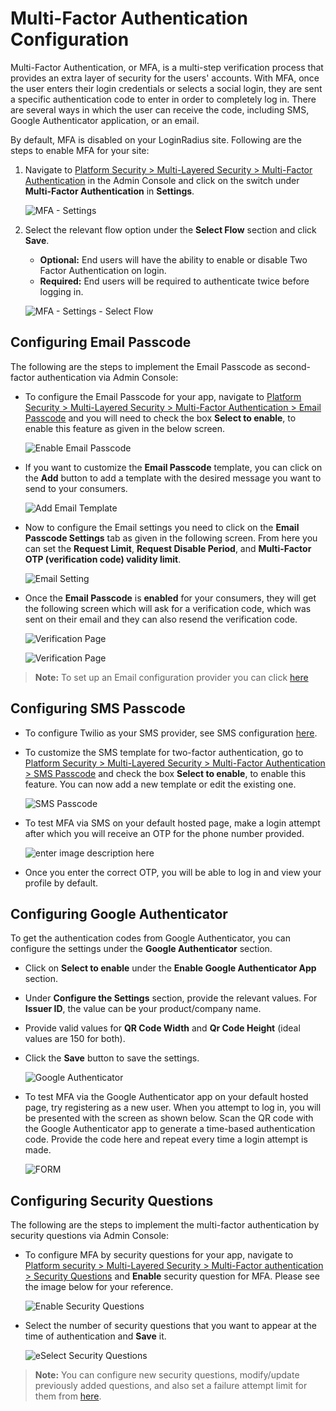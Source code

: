 # Multi-Factor Authentication Configuration

Multi-Factor Authentication, or MFA, is a multi-step verification process that provides an extra layer of security for the users' accounts. With MFA, once the user enters their login credentials or selects a social login, they are sent a specific authentication code to enter in order to completely log in. There are several ways in which the user can receive the code, including SMS, Google Authenticator application, or an email.

By default, MFA is disabled on your LoginRadius site. Following are the steps to enable MFA for your site:

1. Navigate to [Platform Security > Multi-Layered Security > Multi-Factor Authentication](https://adminconsole.loginradius.com/platform-security/multi-layered-security/multi-factor-authentication/settings) in the Admin Console and click on the switch under **Multi-Factor Authentication** in **Settings**.

   ![MFA - Settings](https://apidocs.lrcontent.com/images/Main-Step-1---Enable-MFA_2775857976464b2085be579.99808153.png "MFA - Settings")

2. Select the relevant flow option under the **Select Flow** section and click **Save**.

   - **Optional:** End users will have the ability to enable or disable Two Factor Authentication on login.
   - **Required:** End users will be required to authenticate twice before logging in.

   ![MFA - Settings - Select Flow](https://apidocs.lrcontent.com/images/Main-Step-2---Select-Flow_1446723526464b2811f79e6.78832361.png "MFA - Settings - Select Flow")

## Configuring Email Passcode

The following are the steps to implement the Email Passcode as second-factor authentication via Admin Console:

- To configure the Email Passcode for your app, navigate to [Platform Security > Multi-Layered Security > Multi-Factor Authentication > Email Passcode](https://adminconsole.loginradius.com/platform-security/multi-layered-security/multi-factor-authentication/email-passcode) and you will need to check the box **Select to enable**, to enable this feature as given in the below screen.

  ![Enable Email Passcode](https://apidocs.lrcontent.com/images/Configuring-Email-Passcode---Step-1_10308766146464b2bc5c0068.69558314.png "Enable Email Passcode")

- If you want to customize the **Email Passcode** template, you can click on the **Add** button to add a template with the desired message you want to send to your consumers.

  ![Add Email Template](https://apidocs.lrcontent.com/images/Configuring-Email-Passcode---Step-2_3004883766464b2e002a383.94356097.png "Add Email Template")

- Now to configure the Email settings you need to click on the **Email Passcode Settings** tab as given in the following screen. From here you can set the **Request Limit**, **Request Disable Period**, and **Multi-Factor OTP (verification code) validity limit**.

  ![Email Setting](https://apidocs.lrcontent.com/images/Configuring-Email-Passcode---Step-3_21470964686464b2f68d75b6.12500589.png "Email Setting")

- Once the **Email Passcode** is **enabled** for your consumers, they will get the following screen which will ask for a verification code, which was sent on their email and they can also resend the verification code.

  ![Verification Page](https://apidocs.lrcontent.com/images/Capture7_2451360a23fc142c053.50058753.png "Verification Page")

  ![Verification Page](https://apidocs.lrcontent.com/images/pasted-image-8_3103460a23ffa685296.15213981.png "Verification Page")

> **Note:** To set up an Email configuration provider you can click [here](https://adminconsole.loginradius.com/platform-configuration/identity-workflow/communication-configuration/email-configuration)

## Configuring SMS Passcode

- To configure Twilio as your SMS provider, see SMS configuration [here](https://adminconsole.loginradius.com/platform-configuration/identity-workflow/communication-configuration/sms-configuration).

- To customize the SMS template for two-factor authentication, go to [Platform Security > Multi-Layered Security > Multi-Factor Authentication > SMS Passcode](https://adminconsole.loginradius.com/platform-security/multi-layered-security/multi-factor-authentication/sms-passcode) and check the box **Select to enable**, to enable this feature. You can now add a new template or edit the existing one.

  ![SMS Passcode](https://apidocs.lrcontent.com/images/Configuring-SMS-Passcode---Step-1_4191330426464b337653ba6.88414003.png "SMS Passcode")

- To test MFA via SMS on your default hosted page, make a login attempt after which you will receive an OTP for the phone number provided.

  ![enter image description here](https://apidocs.lrcontent.com/images/social1_39065b0bdad7d98412.93724428.png)

- Once you enter the correct OTP, you will be able to log in and view your profile by default.

## Configuring Google Authenticator

To get the authentication codes from Google Authenticator, you can configure the settings under the **Google Authenticator** section.

- Click on **Select to enable** under the **Enable Google Authenticator App** section.

- Under **Configure the Settings** section, provide the relevant values. For **Issuer ID**, the value can be your product/company name.

- Provide valid values for **QR Code Width** and **Qr Code Height** (ideal values are 150 for both).

- Click the **Save** button to save the settings.

  ![Google Authenticator](https://apidocs.lrcontent.com/images/Configuring-Google-Authenticator---Step-1_19252103666464b35d725296.92263807.png "Google Authenticator")

- To test MFA via the Google Authenticator app on your default hosted page, try registering as a new user. When you attempt to log in, you will be presented with the screen as shown below. Scan the QR code with the Google Authenticator app to generate a time-based authentication code. Provide the code here and repeat every time a login attempt is made.

  ![FORM](https://apidocs.lrcontent.com/images/ga_174375b0bd8ecc2fee0.21184010.png)

## Configuring Security Questions

The following are the steps to implement the multi-factor authentication by security questions via Admin Console:

- To configure MFA by security questions for your app, navigate to [Platform security > Multi-Layered Security > Multi-Factor authentication > Security Questions](https://adminconsole.loginradius.com/platform-security/multi-layered-security/multi-factor-authentication/security-questions) and **Enable** security question for MFA. Please see the image below for your reference.

  ![Enable Security Questions](https://apidocs.lrcontent.com/images/Configuring-Security-Questions---Step-1_10507069576464b378d61af9.19549113.png "Enable Security Questions")

- Select the number of security questions that you want to appear at the time of authentication and **Save** it.

  ![eSelect Security Questions](https://apidocs.lrcontent.com/images/Configuring-Security-Questions---Step-2_3168263906464b3915f4106.76495162.png "Select Security Questions")

> **Note:** You can configure new security questions, modify/update previously added questions, and also set a failure attempt limit for them from [here](https://adminconsole.loginradius.com/platform-security/multi-layered-security/security-question/settings).
